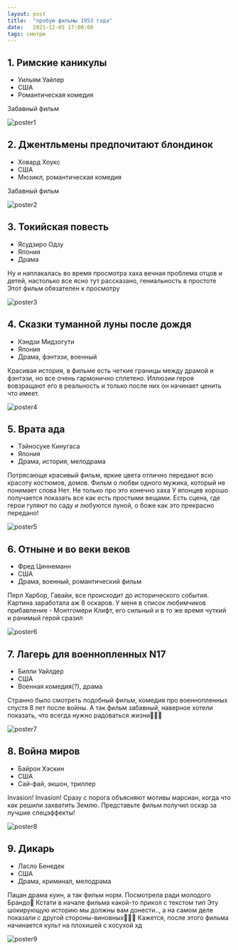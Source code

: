 ```yaml
---
layout: post
title:  "пробую фильмы 1953 года"
date:   2021-12-05 17:00:00
tags: смотрю
---
```


## 1. Римские каникулы
- Уильям Уайлер
- США
- Романтическая комедия

Забавный фильм

![poster1](https://image.posterlounge.com/img/products/610000/600085/600085_poster_l.jpg)

## 2. Джентльмены предпочитают блондинок
- Ховард Хоукс
- США
- Мюзикл, романтическая комедия

Забавный фильм

![poster2](https://www.film.ru/sites/default/files/movies/posters/Gentlemen-Prefer-Blondes-6.jpg)

## 3. Токийская повесть
- Ясудзиро Одзу
- Япония
- Драма

Ну и наплакалась во время просмотра хаха вечная проблема отцов и детей, настолько все ясно тут рассказано, гениальность в простоте
Этот фильм обязателен к просмотру

![poster3](https://upload.wikimedia.org/wikipedia/commons/a/af/Tokyo_monogatari_poster_2.jpg)

## 4. Сказки туманной луны после дождя
- Кэндзи Мидзогути
- Япония
- Драма, фэнтэзи, военный

Красивая история, в фильме есть четкие границы между драмой и фэнтэзи, но все очень гармонично сплетено. Иллюзии героя вовзращают его в реальность и только после них он начинает ценить что имеет.

![poster4](https://avatars.mds.yandex.net/get-kinopoisk-image/1704946/4fb0cf19-e604-4b03-ac60-7fb10c7ba64d/960x960)

## 5. Врата ада
- Тэйносуке Кинугаса
- Япония
- Драма, история, мелодрама

Потрясающе красивый фильм, яркие цвета отлично передают всю красоту костюмов, домов. Фильм о любви одного мужика, который не понимает слова Нет.
Не только про это конечно хаха
У японцев хорошо получается показать все как есть простыми вещами.
Есть сцена, где герои гуляют по саду и любуются луной, о боже как это прекрасно передано!

![poster5](https://avatars.mds.yandex.net/get-kinopoisk-image/1900788/70d0cbd6-37d5-4d03-951b-dfa1e317ec5d/800x800)

## 6. Отныне и во веки веков
- Фред Циннеманн
- США
- Драма, военный, романтический фильм

Перл Харбор, Гавайи, все происходит до исторического события. Картина заработала аж 8 оскаров.
У меня в список любимчиков прибавление - Монтгомери Клифт, его сильный и в то же время чуткий и ранимый герой сразил

![poster6](https://www.film.ru/sites/default/files/movies/posters/From-Here-to-Eternity-1_0.jpg)

## 7. Лагерь для военнопленных N17
- Билли Уайлдер
- США
- Военная комедия(?), драма

Странно было смотреть подобный фильм, комедия про военнопленных спустя 8 лет после войны.
А так фильм забавный, наверное хотели показать, что всегда нужно радоваться жизни🤷🏻‍♀️

![poster7](https://www.film.ru/sites/default/files/movies/posters/Stalag-17-9.jpg)

## 8. Война миров
- Байрон Хэскин
- США
- Сай-фай, экшон, триллер

Invasion! Invasion! Сразу с порога объясняют мотивы марсиан, когда что как решили захватить Землю.
Представьте фильм получил оскар за лучшие спецэффекты!

![poster8](https://www.kino-teatr.ru/movie/posters/big/2/25542.jpg)

## 9. Дикарь
- Ласло Бенедек
- США
- Драма, криминал, мелодрама

Пацан драма куин, а так фильм норм. Посмотрела ради молодого Брандо🌝
Кстати в начале фильма какой-то прикол с текстом тип Эту шокирующую историю мы должны вам донести.., а на самом деле показали с другой стороны-виновных🤷🏻‍♀️ Кажется, после этого фильма начинается культ на плохишей с косухой хд

![poster9](https://avatars.mds.yandex.net/get-kinopoisk-image/1629390/5d2b5557-dde5-46c1-9482-0f8212905416/600x900)
